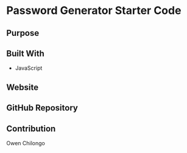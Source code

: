 # Password Generator Starter Code

## Purpose

## Built With
* JavaScript

## Website

## GitHub Repository

## Contribution
Owen Chilongo